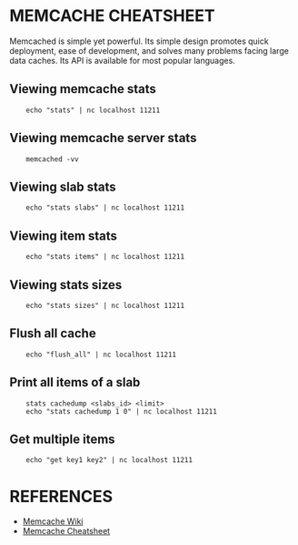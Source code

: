 # MEMCACHE CHEATSHEET
Memcached is simple yet powerful. Its simple design promotes quick deployment, ease of development, and solves many problems facing large data caches. Its API is available for most popular languages.

## Viewing memcache stats
```
    echo "stats" | nc localhost 11211
```

## Viewing memcache server stats
```
    memcached -vv
```

## Viewing slab stats
```
    echo "stats slabs" | nc localhost 11211
```

## Viewing item stats
```
    echo "stats items" | nc localhost 11211
```

## Viewing stats sizes
```
    echo "stats sizes" | nc localhost 11211
```

## Flush all cache
```
    echo "flush_all" | nc localhost 11211
```

## Print all items of a slab
```
    stats cachedump <slabs_id> <limit>
    echo "stats cachedump 1 0" | nc localhost 11211
```

## Get multiple items
```
    echo "get key1 key2" | nc localhost 11211
```



# REFERENCES
* [Memcache Wiki][memcache_wiki]
* [Memcache Cheatsheet][memcache_cheatsheet]

[memcache_wiki]: https://code.google.com/p/memcached/wiki/NewStart
[memcache_cheatsheet]: http://lzone.de/cheat-sheet/memcached
